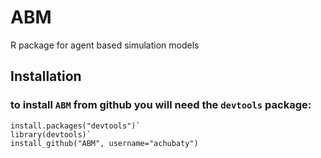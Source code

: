 # ABM

R package for agent based simulation models

## Installation

### to install `ABM` from github you will need the `devtools` package:

```
install.packages("devtools")`
library(devtools)`
install_github("ABM", username="achubaty")
```
